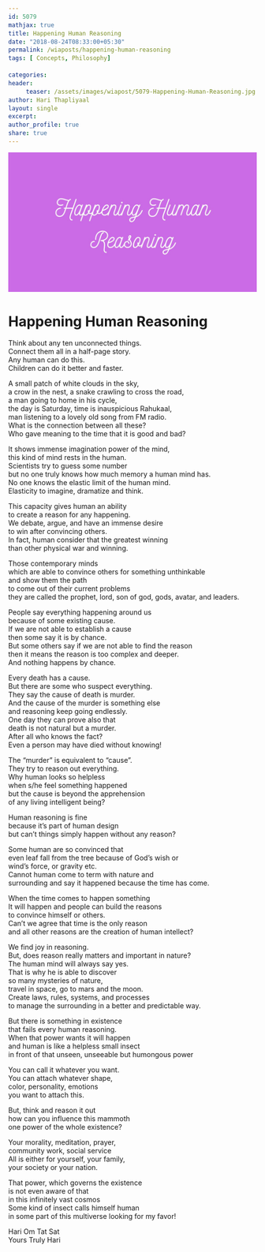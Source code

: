 ```yaml
--- 
id: 5079
mathjax: true  
title: Happening Human Reasoning
date: "2018-08-24T08:33:00+05:30"
permalink: /wiaposts/happening-human-reasoning
tags: [ Concepts, Philosophy]    

categories: 
header:
     teaser: /assets/images/wiapost/5079-Happening-Human-Reasoning.jpg
author: Hari Thapliyaal 
layout: single 
excerpt:  
author_profile: true 
share: true 
---
```


![Happening Human Reasoning](/assets/images/wiapost/5079-Happening-Human-Reasoning.jpg)     
   
# Happening Human Reasoning
       
Think about any ten unconnected things.     
Connect them all in a half-page story.     
Any human can do this.     
Children can do it better and faster.    
    
A small patch of white clouds in the sky,     
a crow in the nest, a snake crawling to cross the road,     
a man going to home in his cycle,     
the day is Saturday, time is inauspicious Rahukaal,     
man listening to a lovely old song from FM radio.     
What is the connection between all these?     
Who gave meaning to the time that it is good and bad?    
    
It shows immense imagination power of the mind,     
this kind of mind rests in the human.     
Scientists try to guess some number     
but no one truly knows how much memory a human mind has.     
No one knows the elastic limit of the human mind.     
Elasticity to imagine, dramatize and think.    
    
This capacity gives human an ability     
to create a reason for any happening.     
We debate, argue, and have an immense desire     
to win after convincing others.     
In fact, human consider that the greatest winning     
than other physical war and winning.    
    
Those contemporary minds     
which are able to convince others for something unthinkable     
and show them the path     
to come out of their current problems     
they are called the prophet, lord, son of god, gods, avatar, and leaders.    
    
People say everything happening around us     
because of some existing cause.     
If we are not able to establish a cause     
then some say it is by chance.     
But some others say if we are not able to find the reason     
then it means the reason is too complex and deeper.     
And nothing happens by chance.    
    
Every death has a cause.     
But there are some who suspect everything.     
They say the cause of death is murder.     
And the cause of the murder is something else     
and reasoning keep going endlessly.     
One day they can prove also that     
death is not natural but a murder.     
After all who knows the fact?     
Even a person may have died without knowing!    
    
The “murder” is equivalent to “cause”.     
They try to reason out everything.     
Why human looks so helpless     
when s/he feel something happened     
but the cause is beyond the apprehension     
of any living intelligent being?    
    
Human reasoning is fine     
because it’s part of human design     
but can’t things simply happen without any reason?    
    
Some human are so convinced that     
even leaf fall from the tree because of God’s wish or     
wind’s force, or gravity etc.     
Cannot human come to term with nature and     
surrounding and say it happened because the time has come.    
    
When the time comes to happen something     
It will happen and people can build the reasons     
to convince himself or others.     
Can’t we agree that time is the only reason     
and all other reasons are the creation of human intellect?    
    
We find joy in reasoning.     
But, does reason really matters and important in nature?     
The human mind will always say yes.     
That is why he is able to discover     
so many mysteries of nature,     
travel in space, go to mars and the moon.     
Create laws, rules, systems, and processes     
to manage the surrounding in a better and predictable way.    
    
But there is something in existence     
that fails every human reasoning.     
When that power wants it will happen     
and human is like a helpless small insect     
in front of that unseen, unseeable but humongous power    
    
You can call it whatever you want.     
You can attach whatever shape,     
color, personality, emotions     
you want to attach this.    
    
But, think and reason it out     
how can you influence this mammoth     
one power of the whole existence?    
    
Your morality, meditation, prayer,     
community work, social service     
All is either for yourself, your family,     
your society or your nation.    
    
That power, which governs the existence     
is not even aware of that     
in this infinitely vast cosmos     
Some kind of insect calls himself human     
in some part of this multiverse looking for my favor!    
    
Hari Om Tat Sat     
Yours Truly Hari    
